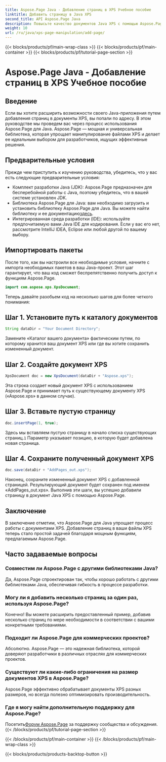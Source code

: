 ```yaml
---
title: Aspose.Page Java - Добавление страниц в XPS Учебное пособие
linktitle: Добавить страницу в Java XPS
second_title: API Aspose.Page Java
description: Повысьте качество документов Java XPS с помощью Aspose.Page. Научитесь легко добавлять страницы для расширения функциональности приложения. Погрузитесь в учебник прямо сейчас!
weight: 10
url: /ru/java/xps-page-manipulation/add-page/
---
```


{{< blocks/products/pf/main-wrap-class >}}
{{< blocks/products/pf/main-container >}}
{{< blocks/products/pf/tutorial-page-section >}}

# Aspose.Page Java - Добавление страниц в XPS Учебное пособие

## Введение
Если вы хотите расширить возможности своего Java-приложения путем добавления страниц в документы XPS, вы попали по адресу. В этом руководстве мы проведем вас через процесс использования Aspose.Page для Java. Aspose.Page — мощная и универсальная библиотека, которая упрощает манипулирование файлами XPS и делает ее идеальным выбором для разработчиков, ищущих эффективные решения.
## Предварительные условия
Прежде чем приступить к изучению руководства, убедитесь, что у вас есть следующие предварительные условия:
- Комплект разработки Java (JDK): Aspose.Page предназначен для бесперебойной работы с Java, поэтому убедитесь, что в вашей системе установлен JDK.
- Библиотека Aspose.Page для Java: вам необходимо загрузить и установить библиотеку Aspose.Page для Java. Вы можете найти библиотеку и ее документацию[здесь](https://reference.aspose.com/page/java/).
- Интегрированная среда разработки (IDE): используйте предпочитаемую вами Java IDE для кодирования. Если у вас его нет, рассмотрите IntelliJ IDEA, Eclipse или любой другой по вашему выбору.
## Импортировать пакеты
После того, как вы настроили все необходимые условия, начните с импорта необходимых пакетов в ваш Java-проект. Этот шаг гарантирует, что ваш код сможет беспрепятственно получить доступ к функциям Aspose.Page.
```java
import com.aspose.xps.XpsDocument;
```
Теперь давайте разобьем код на несколько шагов для более четкого понимания:
## Шаг 1. Установите путь к каталогу документов
```java
String dataDir = "Your Document Directory";
```
Замените «Каталог вашего документа» фактическим путем, по которому хранится ваш документ XPS или где вы хотите сохранить измененный документ.
## Шаг 2. Создайте документ XPS
```java
XpsDocument doc = new XpsDocument(dataDir + "Aspose.xps");
```
Эта строка создает новый документ XPS с использованием Aspose.Page и принимает путь к существующему документу XPS («Aspose.xps» в данном случае).
## Шаг 3. Вставьте пустую страницу
```java
doc.insertPage(1, true);
```
Здесь мы вставляем пустую страницу в начало списка существующих страниц.`1` Параметр указывает позицию, в которую будет добавлена новая страница.
## Шаг 4. Сохраните полученный документ XPS
```java
doc.save(dataDir + "AddPages_out.xps");
```
Наконец, сохраните измененный документ XPS с добавленной страницей. Результирующий документ будет сохранен под именем «AddPages_out.xps».
Выполнив эти шаги, вы успешно добавили страницу в документ Java XPS с помощью Aspose.Page.
## Заключение
В заключение отметим, что Aspose.Page для Java упрощает процесс работы с документами XPS. Добавление страниц в ваши файлы XPS теперь стало простой задачей благодаря мощным функциям, предлагаемым Aspose.Page.
## Часто задаваемые вопросы
### Совместим ли Aspose.Page с другими библиотеками Java?
Да, Aspose.Page спроектирован так, чтобы хорошо работать с другими библиотеками Java, обеспечивая гибкость в процессе разработки.
### Могу ли я добавить несколько страниц за один раз, используя Aspose.Page?
Конечно! Вы можете расширить предоставленный пример, добавив несколько страниц по мере необходимости в соответствии с вашими конкретными требованиями.
### Подходит ли Aspose.Page для коммерческих проектов?
Абсолютно. Aspose.Page — это надежная библиотека, которой доверяют разработчики в различных отраслях для коммерческих проектов.
### Существуют ли какие-либо ограничения на размер документов XPS в Aspose.Page?
Aspose.Page эффективно обрабатывает документы XPS разных размеров, но всегда полезно оптимизировать производительность.
### Где я могу найти дополнительную поддержку для Aspose.Page?
 Посетить[Форум Aspose.Page](https://forum.aspose.com/c/page/39) за поддержку сообщества и обсуждения.
{{< /blocks/products/pf/tutorial-page-section >}}

{{< /blocks/products/pf/main-container >}}
{{< /blocks/products/pf/main-wrap-class >}}

{{< blocks/products/products-backtop-button >}}
